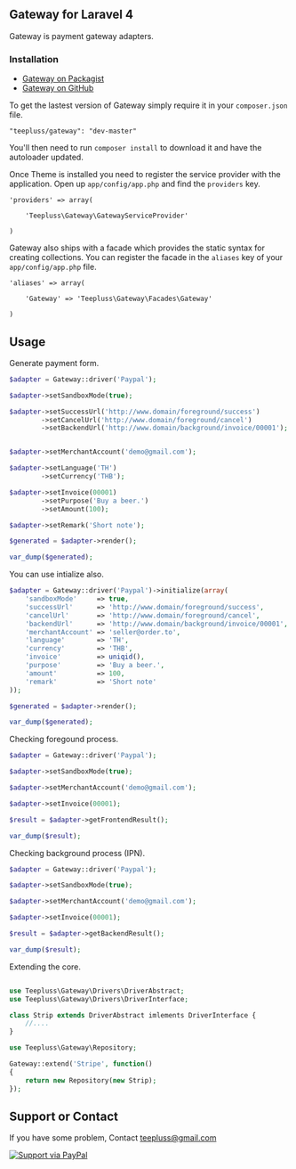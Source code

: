 ## Gateway for Laravel 4

Gateway is payment gateway adapters.

### Installation

- [Gateway on Packagist](https://packagist.org/packages/teepluss/gateway)
- [Gateway on GitHub](https://github.com/teepluss/laravel4-gateway)

To get the lastest version of Gateway simply require it in your `composer.json` file.

~~~
"teepluss/gateway": "dev-master"
~~~

You'll then need to run `composer install` to download it and have the autoloader updated.

Once Theme is installed you need to register the service provider with the application. Open up `app/config/app.php` and find the `providers` key.

~~~
'providers' => array(

    'Teepluss\Gateway\GatewayServiceProvider'

)
~~~

Gateway also ships with a facade which provides the static syntax for creating collections. You can register the facade in the `aliases` key of your `app/config/app.php` file.

~~~
'aliases' => array(

    'Gateway' => 'Teepluss\Gateway\Facades\Gateway'

)
~~~

## Usage

Generate payment form.
~~~php
$adapter = Gateway::driver('Paypal');

$adapter->setSandboxMode(true);

$adapter->setSuccessUrl('http://www.domain/foreground/success')
        ->setCancelUrl('http://www.domain/foreground/cancel')
        ->setBackendUrl('http://www.domain/background/invoice/00001');


$adapter->setMerchantAccount('demo@gmail.com');

$adapter->setLanguage('TH')
        ->setCurrency('THB');

$adapter->setInvoice(00001)
        ->setPurpose('Buy a beer.')
        ->setAmount(100);

$adapter->setRemark('Short note');

$generated = $adapter->render();

var_dump($generated);
~~~

You can use intialize also.
~~~php
$adapter = Gateway::driver('Paypal')->initialize(array(
    'sandboxMode'     => true,
    'successUrl'      => 'http://www.domain/foreground/success',
    'cancelUrl'       => 'http://www.domain/foreground/cancel',
    'backendUrl'      => 'http://www.domain/background/invoice/00001',
    'merchantAccount' => 'seller@order.to',
    'language'        => 'TH',
    'currency'        => 'THB',
    'invoice'         => uniqid(),
    'purpose'         => 'Buy a beer.',
    'amount'          => 100,
    'remark'          => 'Short note'
));

$generated = $adapter->render();

var_dump($generated);
~~~

Checking foregound process.
~~~php
$adapter = Gateway::driver('Paypal');

$adapter->setSandboxMode(true);

$adapter->setMerchantAccount('demo@gmail.com');

$adapter->setInvoice(00001);

$result = $adapter->getFrontendResult();

var_dump($result);
~~~

Checking background process (IPN).
~~~php
$adapter = Gateway::driver('Paypal');

$adapter->setSandboxMode(true);

$adapter->setMerchantAccount('demo@gmail.com');

$adapter->setInvoice(00001);

$result = $adapter->getBackendResult();

var_dump($result);
~~~

Extending the core.
~~~php

use Teepluss\Gateway\Drivers\DriverAbstract;
use Teepluss\Gateway\Drivers\DriverInterface;

class Strip extends DriverAbstract imlements DriverInterface {
    //....
}

use Teepluss\Gateway\Repository;

Gateway::extend('Stripe', function()
{
    return new Repository(new Strip);
});
~~~

## Support or Contact

If you have some problem, Contact teepluss@gmail.com


[![Support via PayPal](https://rawgithub.com/chris---/Donation-Badges/master/paypal.jpeg)](https://www.paypal.com/cgi-bin/webscr?cmd=_s-xclick&hosted_button_id=9GEC8J7FAG6JA)

